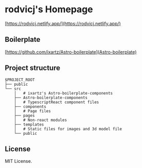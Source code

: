 # rodvicj's Homepage

[https://rodvicj.netlify.app/](https://rodvicj.netlify.app/)

## Boilerplate

[https://github.com/ixartz/Astro-boilerplate](Astro-boilerplate)

## Project structure

```
$PROJECT_ROOT
├── public
└── src
    │   # ixartz's Astro-boilerplate-components
    ├── Astro-boilerplate-components
    │   # TypescriptReact component files
    ├── components
    │   # Page files
    ├── pages
    │   # Non-react modules
    ├── templates
    │   # Static files for images and 3d model file
    └── public
```

## License

MIT License.
